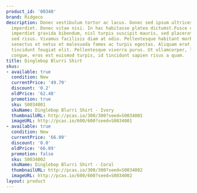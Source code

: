 ```yaml
---
product_id: '00340'
brand: Ridgeco
description: Donec vestibulum tortor ac lacus. Donec sed ipsum ultrices turpis consectetuer
  imperdiet. Donec vitae nisi. In hac habitasse platea dictumst.Fusce convallis, mauris
  imperdiet gravida bibendum, nisl turpis suscipit mauris, sed placerat ipsum urna
  sed risus. Vivamus facilisis diam at odio. Pellentesque habitant morbi tristique
  senectus et netus et malesuada fames ac turpis egestas. Aliquam erat volutpat. Aliquam
  tincidunt feugiat elit. Pellentesque viverra purus. Ut ullamcorper, ligula eu tempor
  congue, eros est euismod turpis, id tincidunt sapien risus a quam.
title: Dinglebop Blurri Shirt
skus:
- available: true
  condition: New
  currentPrice: '49.79'
  discount: '0.2'
  oldPrice: '62.48'
  promotion: true
  sku: S0034001
  skuName: Dinglebop Blurri Shirt - Ivory
  thumbnailURL: http://pcas.io/300/300?seed=S0034001
  imageURL: http://pcas.io/600/600?seed=S0034001
- available: true
  condition: New
  currentPrice: '66.09'
  discount: '0.0'
  oldPrice: '66.09'
  promotion: false
  sku: S0034002
  skuName: Dinglebop Blurri Shirt - Coral
  thumbnailURL: http://pcas.io/300/300?seed=S0034002
  imageURL: http://pcas.io/600/600?seed=S0034002
layout: product
---
```


